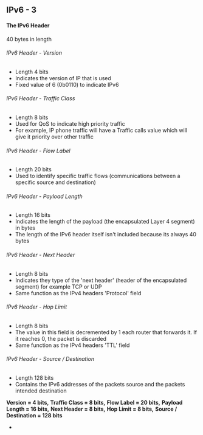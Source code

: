 ## IPv6 - 3

#### The IPv6 Header

40 bytes in length

###### IPv6 Header - Version 
- Length 4 bits
- Indicates the version of IP that is used
- Fixed value of 6 (0b0110) to indicate IPv6

###### IPv6 Header - Traffic Class
* Length 8 bits
* Used for QoS to indicate high priority traffic
* For example, IP phone traffic will have a Traffic calls value which will give it priority over other traffic

###### IPv6 Header - Flow Label
- Length 20 bits
- Used to identify specific traffic flows (communications between a specific source and destination)

###### IPv6 Header - Payload Length
* Length 16 bits
* Indicates the length of the payload (the encapsulated Layer 4 segment) in bytes
* The length of the IPv6 header itself isn't included because its always 40 bytes

###### IPv6 Header - Next Header
- Length 8 bits
- Indicates they type of the 'next header' (header of the encapsulated segment) for example TCP or UDP
- Same function as the IPv4 headers 'Protocol' field

###### IPv6 Header - Hop Limit
* Length 8 bits
* The value in this field is decremented by 1 each router that forwards it. If it reaches 0, the packet is discarded
* Same function as the IPv4 headers 'TTL' field

###### IPv6 Header - Source / Destination
- Length 128 bits
- Contains the IPv6 addresses of the packets source and the packets intended destination


**Version = 4 bits,** **Traffic Class = 8 bits,** **Flow Label = 20 bits,** **Payload Length = 16 bits,** **Next Header = 8 bits,** **Hop Limit = 8 bits,** **Source / Destination = 128 bits**





- 